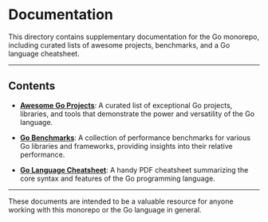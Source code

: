 # Documentation

This directory contains supplementary documentation for the Go monorepo, including curated lists of awesome projects, benchmarks, and a Go language cheatsheet.

---

## Contents

- **[Awesome Go Projects](./awesome-go-projects.md)**: A curated list of exceptional Go projects, libraries, and tools that demonstrate the power and versatility of the Go language.

- **[Go Benchmarks](./go-benchmarks.md)**: A collection of performance benchmarks for various Go libraries and frameworks, providing insights into their relative performance.

- **[Go Language Cheatsheet](./golang-cheatsheet.pdf)**: A handy PDF cheatsheet summarizing the core syntax and features of the Go programming language.

---

These documents are intended to be a valuable resource for anyone working with this monorepo or the Go language in general.

